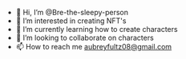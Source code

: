 - 👋 Hi, I’m @Bre-the-sleepy-person
- 👀 I’m interested in creating NFT's 
- 🌱 I’m currently learning how to create characters 
- 💞️ I’m looking to collaborate on characters 
- 📫 How to reach me aubreyfultz08@gmail.com

<!---
Bre-the-sleepy-person/Bre-the-sleepy-person is a ✨ special ✨ repository because its `README.md` (this file) appears on your GitHub profile.
You can click the Preview link to take a look at your changes.
--->
